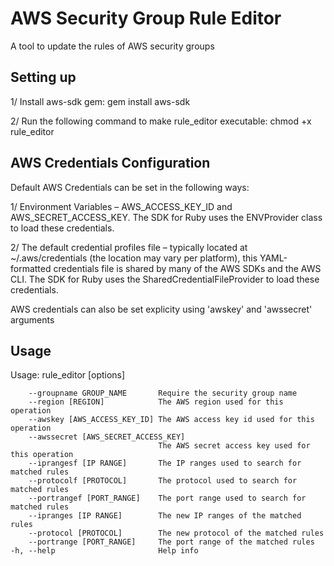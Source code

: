 # AWS Security Group Rule Editor

A tool to update the rules of AWS security groups

## Setting up

  1/ Install aws-sdk gem: gem install aws-sdk
    
  2/ Run the following command to make rule_editor executable: chmod +x rule_editor

## AWS Credentials Configuration
Default AWS Credentials can be set in the following ways:

1/ Environment Variables – AWS_ACCESS_KEY_ID and AWS_SECRET_ACCESS_KEY. The SDK for Ruby uses the ENVProvider class to load these credentials.

2/ The default credential profiles file – typically located at ~/.aws/credentials (the location may vary per platform), this YAML-formatted credentials file is shared by many of the AWS SDKs and the AWS CLI. The SDK for Ruby uses the SharedCredentialFileProvider to load these credentials.

AWS credentials can also be set explicity using 'awskey' and 'awssecret' arguments

## Usage

Usage: rule_editor [options]

        --groupname GROUP_NAME       Require the security group name 
        --region [REGION]            The AWS region used for this operation
        --awskey [AWS_ACCESS_KEY_ID] The AWS access key id used for this operation
        --awssecret [AWS_SECRET_ACCESS_KEY]
                                     The AWS secret access key used for this operation
        --iprangesf [IP RANGE]       The IP ranges used to search for matched rules
        --protocolf [PROTOCOL]       The protocol used to search for matched rules
        --portrangef [PORT_RANGE]    The port range used to search for matched rules
        --ipranges [IP RANGE]        The new IP ranges of the matched rules
        --protocol [PROTOCOL]        The new protocol of the matched rules
        --portrange [PORT_RANGE]     The port range of the matched rules
    -h, --help                       Help info



